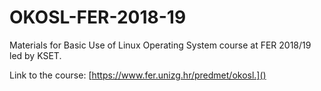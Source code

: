 # OKOSL-FER-2018-19
Materials for Basic Use of Linux Operating System course at FER 2018/19 led by KSET.

Link to the course: [https://www.fer.unizg.hr/predmet/okosl.]()
